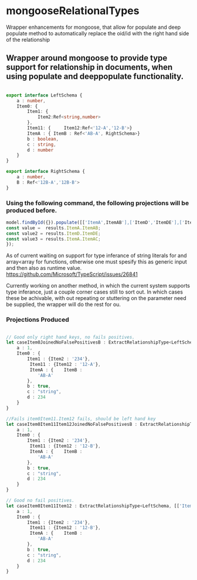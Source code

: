 # mongooseRelationalTypes
Wrapper enhancements for mongoose, that allow for populate and deep populate method to automatically replace the oid/id with the right hand side of the relationship

## Wrapper around mongoose to provide type support for relationship in documents, when using populate and deeppopulate functionality.

```.ts

export interface LeftSchema {
    a : number,
    Item0: {
        Item1: {
            Item2:Ref<string,number>
        },
        Item11: {     Item12:Ref<'12-A','12-B'>}
        ItemA : { ItemB : Ref<'AB-A', RightSchema>}
        b : boolean,
        c : string,
        d : number
    }
}

export interface RightSchema {
    a : number,
    B : Ref<'12B-A','12B-B'>
}

```

### Using the following command, the following projections will be produced before.

```.ts
model.findById({}).populate([['ItemA',ItemAB'],['ItemD','ItemDE'],['ItemA','ItemAC']]).exec().then(function(results) {
const value =  results.ItemA.ItemAB;
const value2 = results.ItemD.ItemDE;
const value3 = results.ItemA.ItemAC;
});
```
As of current waiting on support for type inferance of string literals for and array<array<string> for functions, otherwise one must spesify
this as generic input and then also as runtime value.
https://github.com/Microsoft/TypeScript/issues/26841

Currently working on another method, in which the current system supports type inferance, just a couple corner cases still to sort out.
In which cases these be achivable, with out repeating or stuttering on the parameter need be supplied, the wrapper will do the rest for ou.

### Projections Produced

```.ts

// Good only right hand keys, no fails positives.
let caseItem0JoinedNoFalsePositivesB : ExtractRelationshipType<LeftSchema, [['Item0'],['Item0','f'],['Item0','Item11'],['Item0','Item11','d']]> = {
    a : 1,
    Item0 : {
        Item1 : {Item2 : '234'},
         Item11 : {Item12 : '12-A'},
         ItemA : {    ItemB : 
            'AB-A'
        },
        b : true, 
        c : "string",
        d : 234
    }
}

//Fails item0Item11.Item12 fails, should be left hand key
let caseItem0Item11Item12JoinedNoFalsePositivesB : ExtractRelationshipType<LeftSchema, [['Item0'],['Item0','f'],['Item0','Item11'],['Item0','Item11','d']]> = {
    a : 1,
    Item0 : {
        Item1 : {Item2 : '234'},
         Item11 : {Item12 : '12-B'},
         ItemA : {    ItemB : 
            'AB-A'
        },
        b : true, 
        c : "string",
        d : 234
    }
}

// Good no fail positives.
let caseItem0Item11Item12 : ExtractRelationshipType<LeftSchema, [['Item0'],['Item0','f'],['Item0','Item11'],['Item0','Item11','Item12']]> = {
    a : 1,
    Item0 : {
        Item1 : {Item2 : '234'},
         Item11 : {Item12 : '12-B'},
         ItemA : {    ItemB : 
            'AB-A'
        },
        b : true, 
        c : "string",
        d : 234
    }
}
```
